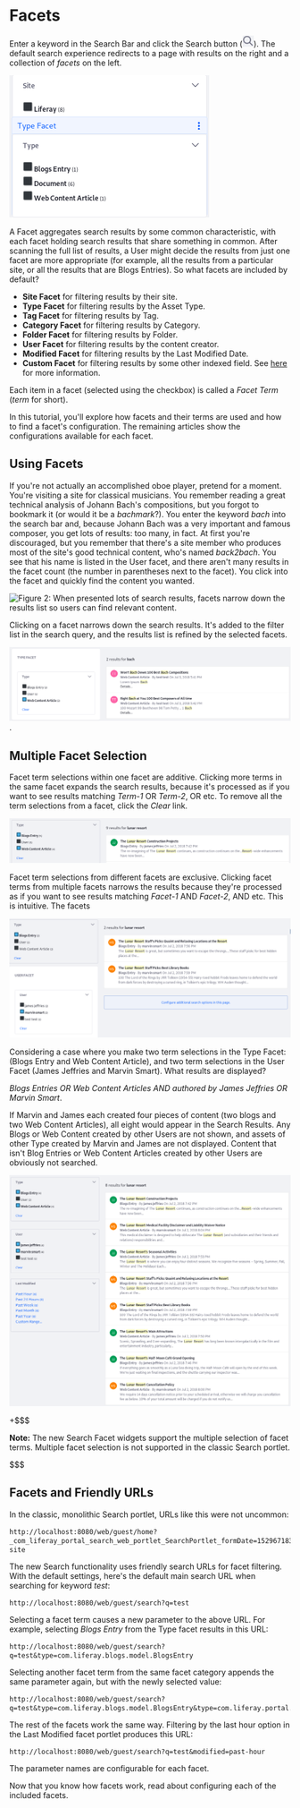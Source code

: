 # Facets [](id=facets)

Enter a keyword in the Search Bar and click the Search button
(![Search](../../../images/icon-search.png)). The default search experience
redirects to a page with results on the right and a collection of *facets* on
the left. 

![Figure 1: *Site* and *Type* are two of the facet sets you'll encounter.](../../../images/search-faceted-search.png)

A Facet aggregates search results by some common characteristic, with each facet
holding search results that share something in common. After scanning the full
list of results, a User might decide the results from just one facet are more
appropriate (for example, all the results from a particular site, or all the
results that are Blogs Entries). So what facets are included by default?

- **Site Facet** for filtering results by their site. 
- **Type Facet** for filtering results by the Asset Type.
- **Tag Facet** for filtering results by Tag.
- **Category Facet** for filtering results by Category.
- **Folder Facet** for filtering results by Folder.
- **User Facet** for filtering results by the content creator.
- **Modified Facet** for filtering results by the Last Modified Date.
- **Custom Facet** for filtering results by some other indexed field. See
    [here](/discover/portal/-/knowledge_base/7-1/custom-facet) 
    for more information.

Each item in a facet (selected using the checkbox) is called a *Facet Term*
(*term* for short).

In this tutorial, you'll explore how facets and their terms are used and how to
find a facet's configuration. The remaining articles show the configurations
available for each facet.

## Using Facets [](id=using-facets)

If you're not actually an accomplished oboe player, pretend for a moment. You're
visiting a site for classical musicians. You remember reading a great technical
analysis of Johann Bach's compositions, but you forgot to bookmark it (or would
it be a *bachmark*?). You enter the keyword *bach* into the search bar and,
because Johann Bach was a very important and famous composer, you get lots of
results: too many, in fact. At first you're discouraged, but you remember that
there's a site member who produces most of the site's good technical content,
who's named *back2bach*. You see that his name is listed in the User facet, and
there aren't many results in the facet count (the number in parentheses next to
the facet). You click into the facet and quickly find the content you wanted.

![Figure 2: When presented lots of search results, facets narrow down the results list so users can find relevant
content.](../../../images/search-facets1.png)

Clicking on a facet narrows down the search results. It's added to the filter
list in the search query, and the results list is refined by the selected
facets. 

![Figure 3: After clicking the *Web Content Article* type in the Asset Types facet, it's the only asset type listed.](../../../images/search-facet-wc.png).

## Multiple Facet Selection [](id=multiple-facet-selection)

Facet term selections within one facet are additive. Clicking more terms in the
same facet expands the search results, because it's processed as if you want to
see results matching *Term-1* OR *Term-2*, OR etc. To remove all the term
selections from a facet, click the *Clear* link. 

![Figure 4: Facet terms are additive when applied in the same facet. Any Blogs Entry OR Web Content article matching the keyword is shown here.](../../../images/search-multiple-terms.png)

Facet term selections from different facets are exclusive. Clicking facet terms
from multiple facets narrows the results because they're processed as if you
want to see results matching *Facet-1* AND *Facet-2*, AND etc. This is
intuitive. The facets 

![Figure 5: Facet terms selected from different facets are exclusive. These results must be of type Blogs Entry AND be from the User Marvin Smart.](../../../images/search-multiple-facets.png)

Considering a case where you make two term selections in the Type Facet: (Blogs
Entry and Web Content Article), and two term selections in the User Facet (James
Jeffries and Marvin Smart). What results are displayed? 

*Blogs Entries OR Web Content Articles AND authored by James Jeffries OR Marvin
Smart*. 

If Marvin and James each created four pieces of content (two blogs and two Web
Content Articles), all eight would appear in the Search Results. Any Blogs or
Web Content created by other Users are not shown, and assets of other Type
created by Marvin and James are not displayed. Content that isn't Blog Entries
or Web Content Articles created by other Users are obviously not searched.

![Figure 6: Both intra-facet and inter-facet selection is possible.](../../../images/search-facet-selections.png)

+$$$

**Note:** The new Search Facet widgets support the multiple selection of facet
terms. Multiple facet selection is not supported in the classic Search portlet.

$$$

## Facets and Friendly URLs [](id=facets-and-friendly-urls)

In the classic, monolithic Search portlet, URLs like this were not uncommon:

    http://localhost:8080/web/guest/home?_com_liferay_portal_search_web_portlet_SearchPortlet_formDate=1529671834606&p_p_id=com_liferay_portal_search_web_portlet_SearchPortlet&p_p_lifecycle=0&p_p_state=maximized&p_p_mode=view&_com_liferay_portal_search_web_portlet_SearchPortlet_mvcPath=%2Fsearch.jsp&_com_liferay_portal_search_web_portlet_SearchPortlet_redirect=http%3A%2F%2Flocalhost%3A7011%2Fweb%2Fguest%2Fhome%3Fp_p_id%3Dcom_liferay_portal_search_web_portlet_SearchPortlet%26p_p_lifecycle%3D0%26p_p_state%3Dnormal%26p_p_mode%3Dview&_com_liferay_portal_search_web_portlet_SearchPortlet_keywords=test&_com_liferay_portal_search_web_portlet_SearchPortlet_scope=this-site

The new Search functionality uses friendly search URLs for facet filtering. With
the default settings, here's the default main search URL when searching for
keyword _test_:

    http://localhost:8080/web/guest/search?q=test

Selecting a facet term causes a new parameter to the above URL. For example,
selecting _Blogs Entry_ from the Type facet results in this URL:

    http://localhost:8080/web/guest/search?q=test&type=com.liferay.blogs.model.BlogsEntry

Selecting another facet term from the same facet category appends the same
parameter again, but with the newly selected value:

    http://localhost:8080/web/guest/search?q=test&type=com.liferay.blogs.model.BlogsEntry&type=com.liferay.portal.kernel.model.User

The rest of the facets work the same way. Filtering by the last hour option in
the Last Modified facet portlet produces this URL:

    http://localhost:8080/web/guest/search?q=test&modified=past-hour

The parameter names are configurable for each facet.

Now that you know how facets work, read about configuring each of the included
facets.
